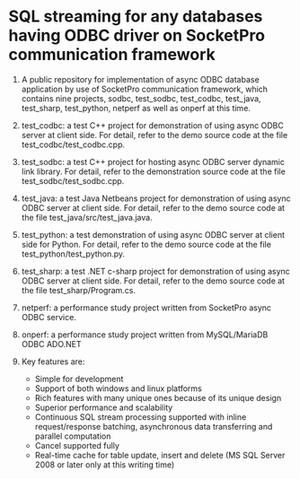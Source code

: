 # SQL streaming for any databases having ODBC driver on SocketPro communication framework

1. A public repository for implementation of async ODBC database application by use of SocketPro communication framework, which contains nine projects, sodbc, test_sodbc, test_codbc, test_java, test_sharp, test_python, netperf as well as onperf at this time.

2. test_codbc: a test C++ project for demonstration of using async ODBC server at client side. For detail, refer to the demo source code at the file test_codbc/test_codbc.cpp.

3. test_sodbc: a test C++ project for hosting async ODBC server dynamic link library. For detail, refer to the demonstration source code at the file test_sodbc/test_sodbc.cpp.

4. test_java: a test Java Netbeans project for demonstration of using async ODBC server at client side. For detail, refer to the demo source code at the file test_java/src/test_java.java.

5. test_python: a test demonstration of using async ODBC server at client side for Python. For detail, refer to the demo source code at the file test_python/test_python.py.

6. test_sharp: a test .NET c-sharp project for demonstration of using async ODBC server at client side. For detail, refer to the demo source code at the file test_sharp/Program.cs.

7. netperf: a performance study project written from SocketPro async ODBC service.

8. onperf: a performance study project written from MySQL/MariaDB ODBC ADO.NET

9. Key features are:
    - Simple for development
    - Support of both windows and linux platforms
    - Rich features with many unique ones because of its unique design
    - Superior performance and scalability
    - Continuous SQL stream processing supported with inline request/response batching, asynchronous data transferring and parallel computation
    - Cancel supported fully
    - Real-time cache for table update, insert and delete (MS SQL Server 2008 or later only at this writing time)
